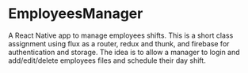 # EmployeesManager
A React Native app to manage employees shifts. This is a short class assignment using flux as a router, redux and thunk, and firebase for authentication and storage. The idea is to allow a manager to login and add/edit/delete employees files and schedule their day shift.

#
